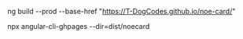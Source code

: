 ng build --prod --base-href "https://T-DogCodes.github.io/noe-card/"


npx angular-cli-ghpages --dir=dist/noecard
